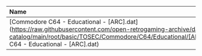|Name|Size|
|:---|---:|
|[Commodore C64 - Educational - [ARC].dat](https://raw.githubusercontent.com/open-retrogaming-archive/dat-catalog/main/root/basic/TOSEC/Commodore/C64/Educational/[ARC]/Commodore C64 - Educational - [ARC].dat)|1549|
